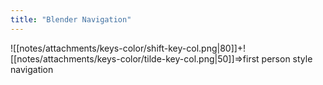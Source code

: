 ```yaml
---
title: "Blender Navigation"
---
```





![[notes/attachments/keys-color/shift-key-col.png|80]]+![[notes/attachments/keys-color/tilde-key-col.png|50]]=>first person style navigation



